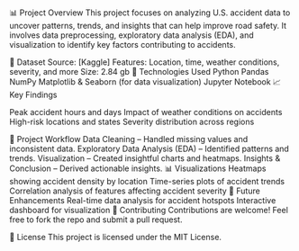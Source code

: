 📊 Project Overview
This project focuses on analyzing U.S. accident data to uncover patterns, trends, and insights that can help improve road safety. It involves data preprocessing, exploratory data analysis (EDA), and visualization to identify key factors contributing to accidents.

📂 Dataset
Source: [Kaggle]
Features: Location, time, weather conditions, severity, and more
Size: 2.84 gb
🔧 Technologies Used
Python
Pandas
NumPy
Matplotlib & Seaborn (for data visualization)
Jupyter Notebook
📈 Key Findings

Peak accident hours and days
Impact of weather conditions on accidents
High-risk locations and states
Severity distribution across regions

🚀 Project Workflow
Data Cleaning – Handled missing values and inconsistent data.
Exploratory Data Analysis (EDA) – Identified patterns and trends.
Visualization – Created insightful charts and heatmaps.
Insights & Conclusion – Derived actionable insights.
📊 Visualizations
Heatmaps showing accident density by location
Time-series plots of accident trends
Correlation analysis of features affecting accident severity
📌 Future Enhancements
Real-time data analysis for accident hotspots
Interactive dashboard for visualization
🤝 Contributing
Contributions are welcome! Feel free to fork the repo and submit a pull request.

📜 License
This project is licensed under the MIT License.

